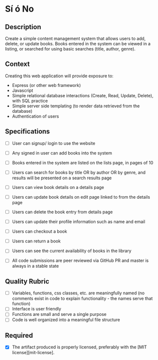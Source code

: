 # Sí ó No
## Description

Create a simple content management system that allows users to add, delete, or update books.  Books entered in the system can be viewed in a listing, or searched for using basic searches (title, author, genre).

## Context

Creating this web application will provide exposure to:
* Express (or other web framework)
* Javascript
* Simple relational database interactions (Create, Read, Update, Delete), with SQL practice
* Simple server side templating (to render data retrieved from the database)
* Authentication of users

## Specifications

- [ ] User can signup/ login to use the website
- [ ] Any signed in user can add books into the system
- [ ] Books entered in the system are listed on the lists page, in pages of 10
- [ ] Users can search for books by title OR by author OR by genre, and results will be presented on a search results page
- [ ] Users can view book details on a details page
- [ ] Users can update book details on edit page linked to from the details page
- [ ] Users can delete the book entry from details page
- [ ] Users can update their profile information such as name and email
- [ ] Users can checkout a book  
- [ ] Users can return a book
- [ ] Users can see the current availability of books in the library
- [ ] All code submissions are peer reviewed via GitHub PR and master is always in a stable state


## Quality Rubric

- [ ] Variables, functions, css classes, etc. are meaningfully named (no comments exist in code to explain functionality - the names serve that function)
- [ ] Interface is user friendly
- [ ] Functions are small and serve a single purpose
- [ ] Code is well organized into a meaningful file structure

## Required

- [X] The artifact produced is properly licensed, preferably with the [MIT license][mit-license].
